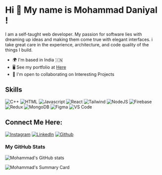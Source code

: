 # Hi 👋 My name is Mohammad Daniyal !

I am a self-taught web developer. My passion for software lies with dreaming up ideas and making them come true with elegant interfaces. i take great care in the experience, architecture, and code quality of the things I build.

- 🌍 I'm based in India 🇮🇳
- 🖥️ See my portfolio at [Here](https://daniyal-protfolio.netlify.app/)
- 🤝 I'm open to collaborating on Interesting Projects

## Skills

![C++](https://img.shields.io/badge/C%2B%2B-00599C?style=for-the-badge&logo=c%2B%2B&logoColor=white)
![HTML](https://img.shields.io/badge/HTML5-E34F26?style=for-the-badge&logo=html5&logoColor=white)
![Javascript](https://img.shields.io/badge/JavaScript-323330?style=for-the-badge&logo=javascript&logoColor=F7DF1E)
![React](https://img.shields.io/badge/React-20232A?style=for-the-badge&logo=react&logoColor=61DAFB)
![Tailwind](https://img.shields.io/badge/Tailwind_CSS-38B2AC?style=for-the-badge&logo=tailwind-css&logoColor=white)
![NodeJS](https://img.shields.io/badge/Node.js-339933?style=for-the-badge&logo=nodedotjs&logoColor=white)
![Firebase](https://img.shields.io/badge/firebase-ffca28?style=for-the-badge&logo=firebase&logoColor=black)
![Redux](https://img.shields.io/badge/Redux-593D88?style=for-the-badge&logo=redux&logoColor=white)
![MongoDB](https://img.shields.io/badge/MongoDB-4EA94B?style=for-the-badge&logo=mongodb&logoColor=white)
![Figma](https://img.shields.io/badge/Figma-F24E1E?style=for-the-badge&logo=figma&logoColor=white)
![VS Code](https://img.shields.io/badge/VSCode-0078D4?style=for-the-badge&logo=visual%20studio%20code&logoColor=white)


## Connect Me Here:

[![Instagram](https://img.shields.io/badge/Instagram-E4405F?style=for-the-badge&logo=instagram&logoColor=white)](https://www.instagram.com/daniyalmalik935/)
[![LinkedIn](https://img.shields.io/badge/LinkedIn-0077B5?style=for-the-badge&logo=linkedin&logoColor=white)](https://www.linkedin.com/in/mohammad-daniyal-b5a939217/)
[![Github](https://img.shields.io/badge/GitHub-100000?style=for-the-badge&logo=github&logoColor=white)](https://github.com/mdaniyal365)

### My GitHub Stats

![Mohammad's GitHub stats](https://github-readme-stats.vercel.app/api?username=mdaniyal365&count_private=true&show_icons=true&theme=radical)

![Mohammad's Summary Card](https://github-profile-summary-cards.vercel.app/api/cards/profile-details?username=mdaniyal365&theme=radical)

